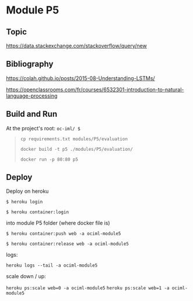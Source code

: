 # Module P5

## Topic

<https://data.stackexchange.com/stackoverflow/query/new>



## Bibliography

<https://colah.github.io/posts/2015-08-Understanding-LSTMs/>

<https://openclassrooms.com/fr/courses/6532301-introduction-to-natural-language-processing>

## Build and Run

At the project's root: `oc-iml/ $`

> `cp requirements.txt modules/P5/evaluation`
>
>`docker build -t p5 ./modules/P5/evaluation/` 
>
>`docker run -p 80:80 p5`


## Deploy

Deploy on heroku

`$ heroku login`

`$ heroku container:login`


into module P5 folder (where docker file is)

`$ heroku container:push web -a ociml-module5 `

`$ heroku container:release web -a ociml-module5`

logs:

`heroku logs --tail -a ociml-module5`

scale down / up: 

`heroku ps:scale web=0 -a ociml-module5`
`heroku ps:scale web=1 -a ociml-module5`